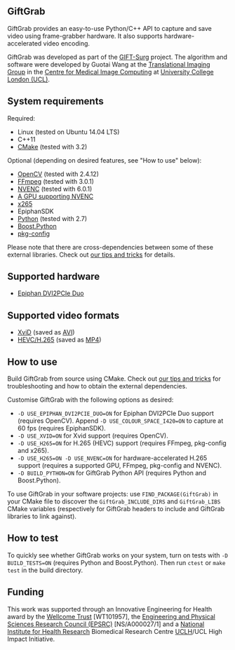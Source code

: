 GiftGrab
--------

GiftGrab provides an easy-to-use Python/C++ API to capture and save video using frame-grabber hardware. It also supports hardware-accelerated video encoding.

GiftGrab was developed as part of the [GIFT-Surg][giftsurg] project. The algorithm and software were developed by Guotai Wang at the [Translational Imaging Group][tig] in the [Centre for Medical Image Computing][cmic] at [University College London (UCL)][ucl].

System requirements
-------------------

Required:

* Linux (tested on Ubuntu 14.04 LTS)
* C++11
* [CMake](https://cmake.org/) (tested with 3.2)

Optional (depending on desired features, see "How to use" below):

* [OpenCV](http://www.opencv.org/) (tested with 2.4.12)
* [FFmpeg](https://ffmpeg.org/) (tested with 3.0.1)
* [NVENC](https://developer.nvidia.com/nvidia-video-codec-sdk) (tested with 6.0.1)
* [A GPU supporting NVENC](https://developer.nvidia.com/nvidia-video-codec-sdk)
* [x265](http://x265.org/)
* EpiphanSDK
* [Python](https://www.python.org/) (tested with 2.7)
* [Boost.Python](http://www.boost.org/doc/libs/release/libs/python/)
* [pkg-config](https://www.freedesktop.org/wiki/Software/pkg-config/)

Please note that there are cross-dependencies between some of these external libraries. Check out [our tips and tricks](doc/tips.md) for details.

Supported hardware
------------------

* [Epiphan DVI2PCIe Duo](http://www.epiphan.com/products/dvi2pcie-duo/)

Supported video formats
-----------------------

* [XviD](https://www.xvid.com/) (saved as [AVI](https://msdn.microsoft.com/en-us/library/windows/desktop/dd318189(v=vs.85).aspx))
* [HEVC/H.265](http://www.itu.int/ITU-T/recommendations/rec.aspx?rec=11885) (saved as [MP4](http://www.iso.org/iso/catalogue_detail.htm?csnumber=38538))

How to use
----------

Build GiftGrab from source using CMake. Check out [our tips and tricks](doc/tips.md) for troubleshooting and how to obtain the external dependencies.

Customise GiftGrab with the following options as desired:

* `-D USE_EPIPHAN_DVI2PCIE_DUO=ON` for Epiphan DVI2PCIe Duo support (requires OpenCV). Append `-D USE_COLOUR_SPACE_I420=ON` to capture at 60 fps (requires EpiphanSDK).
* `-D USE_XVID=ON` for Xvid support (requires OpenCV).
* `-D USE_H265=ON` for H.265 (HEVC) support (requires FFmpeg, pkg-config and x265).
* `-D USE_H265=ON -D USE_NVENC=ON` for hardware-accelerated H.265 support (requires a supported GPU, FFmpeg, pkg-config and NVENC).
* `-D BUILD_PYTHON=ON` for GiftGrab Python API (requires Python and Boost.Python).

To use GiftGrab in your software projects: use `FIND_PACKAGE(GiftGrab)` in your CMake file to discover the `GiftGrab_INCLUDE_DIRS` and `GiftGrab_LIBS` CMake variables (respectively for GiftGrab headers to include and GiftGrab libraries to link against).

How to test
-----------

To quickly see whether GiftGrab works on your system, turn on tests with `-D BUILD_TESTS=ON` (requires Python and Boost.Python). Then run `ctest` or `make test` in the build directory.

Funding
-------

This work was supported through an Innovative Engineering for Health award by the [Wellcome Trust][wellcometrust] [WT101957], the [Engineering and Physical Sciences Research Council (EPSRC)][epsrc] [NS/A000027/1] and a [National Institute for Health Research][nihr] Biomedical Research Centre [UCLH][uclh]/UCL High Impact Initiative.


[tig]: http://cmictig.cs.ucl.ac.uk
[giftsurg]: http://www.gift-surg.ac.uk
[cmic]: http://cmic.cs.ucl.ac.uk
[ucl]: http://www.ucl.ac.uk
[nihr]: http://www.nihr.ac.uk/research
[uclh]: http://www.uclh.nhs.uk
[epsrc]: http://www.epsrc.ac.uk
[wellcometrust]: http://www.wellcome.ac.uk
